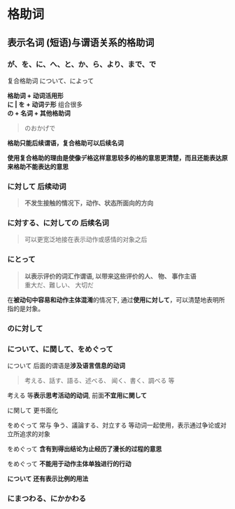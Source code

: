 
格助词
===

## 表示名词 (短语)与谓语关系的格助词  

### が、を、に、へ、と、か、ら、より、まで、で

复合格助词 
について、によって

**格助词 + 动词活用形**  
**に | を + 动词テ形**    组合很多  
**の + 名词 + 其他格助词**   
> のおかげで  

**格助只能后续谓语，复合格助可以后续名词**  

**使用复合格助的理由是使像デ格这样意思较多的格的意思更清楚，而且还能表达原来格助不能表达的意思**  


### に対して  后续动词  
> **不发生接触的情况下，动作、状态所面向的方向**     
  

### に対する、に対しての  后续名词  
> 可以更宽泛地接在表示动作或感情的对象之后  

### にとって  
> **以表示评价的词汇作谓语, 以带来这些评价的人、 物、 事作主语**   
重大だ、難しい、 大切だ  


在**被动句中容易和动作主体混淆**的情况下, 通过**使用に対して**，可以清楚地表明所指的是対象。  

### のに対して



### について、に関して、をめぐって   

について  后面的谓语是**涉及语言信息的动词**
> 考える、話す、語る、述べる、 闻く、書く、調べる 等  

考える 等**表示思考活动的动词**, 前面**不宜用に関して**

に関して 更书面化

をめぐって 常与 争う、議論する、対立する 等动词一起使用，表示通过争论或对立所追求的对象

をめぐって **含有到得出结论为止经历了漫长的过程的意思**

をめぐって **不能用于动作主体单独进行的行动**  

**について 还有表示比例的用法**  


### にまつわる、にかかわる




















